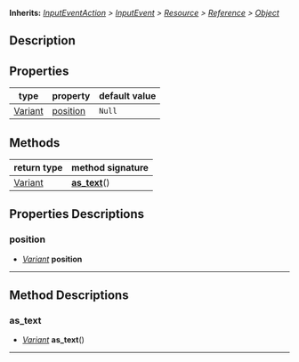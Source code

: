 **Inherits:** _[InputEventAction](https://docs.godotengine.org/en/stable/classes/class_inputeventaction.html) > [InputEvent](https://docs.godotengine.org/en/stable/classes/class_inputevent.html) > [Resource](https://docs.godotengine.org/en/stable/classes/class_resource.html) > [Reference](https://docs.godotengine.org/en/stable/classes/class_reference.html) > [Object](https://docs.godotengine.org/en/stable/classes/class_object.html)_  
## Description  
  
## Properties 
  
| type | property | default value |  
| ---- | -------- | ------------- |  
| [Variant](https://docs.godotengine.org/en/stable/classes/class_variant.html) | [position](inputeventsinglescreentap#position) | `Null` |  
  
## Methods 
  
| return type | method signature |  
| ----------- | ---------------- |  
| [Variant](https://docs.godotengine.org/en/stable/classes/class_variant.html) | **[as_text](inputeventsinglescreentouch#as_text)**() |  
  
## Properties Descriptions  
  
### position 
- _[Variant](https://docs.godotengine.org/en/stable/classes/class_variant.html)_ **position**  
  
  
---------
## Method Descriptions  
  
### as_text 
- _[Variant](https://docs.godotengine.org/en/stable/classes/class_variant.html)_ **as_text**() 
  
  
---------
